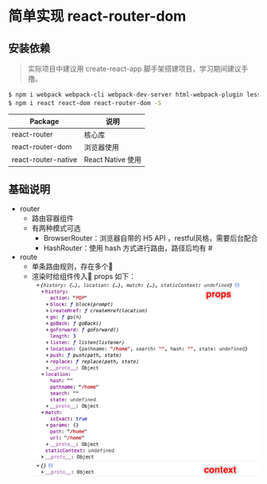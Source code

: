 # 简单实现 react-router-dom 

## 安装依赖

> 实际项目中建议用 create-react-app 脚手架搭建项目，学习期间建议手撸。

```bash
$ npm i webpack webpack-cli webpack-dev-server html-webpack-plugin less less-loader css-loader style-loader babel-loader @babel/core @babel/preset-env @babel/preset-react -D
$ npm i react react-dom react-router-dom -S
```

Package | 说明
-- | --
react-router | 核心库
react-router-dom | 浏览器使用
react-router-native | React Native 使用

## 基础说明

- router 
    - 路由容器组件
    - 有两种模式可选
        - BrowserRouter：浏览器自带的 H5 API ，restful风格，需要后台配合
        - HashRouter：使用 hash 方式进行路由，路径后均有 # 
- route 
    - 单条路由规则，存在多个
    - 渲染时给组件传入 props 如下：
        <img src="./images/react-router-props.png">
